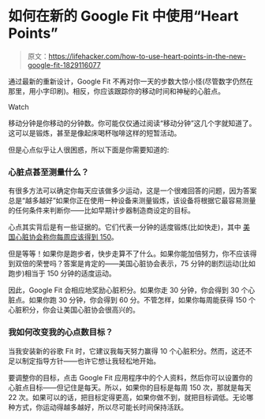 # 如何在新的 Google Fit 中使用“Heart Points”

> 原文：<https://lifehacker.com/how-to-use-heart-points-in-the-new-google-fit-1829116077>

通过最新的重新设计，Google Fit 不再对你一天的步数大惊小怪(尽管数字仍然在那里，用小字印刷)。相反，你应该跟踪你的移动时间和神秘的心脏点。

Watch

移动分钟是你移动的分钟数。你可能仅仅通过阅读“移动分钟”这几个字就知道了。这可以是锻炼，甚至是像起床喝杯咖啡这样的短暂活动。

但是心点似乎让人很困惑，所以下面是你需要知道的:

### 心脏点甚至测量什么？

有很多方法可以确定你每天应该做多少运动，这是一个很难回答的问题，因为答案总是“越多越好”如果你正在使用一种设备来测量锻炼，该设备将根据它最容易测量的任何条件来判断你——比如早期计步器制造商设定的目标。

心点其实背后是有一些证据的。它们代表一分钟的适度锻炼(比如快走)，其中 [美国心脏协会称你每周应该得到 150](https://vitals.lifehacker.com/how-much-exercise-do-i-really-need-1823708126#_ga=2.120471691.262633695.1537192409-1456718367.1520458611)。

但是等等！如果你是跑步者，快步走算不了什么。如果你能加倍努力，你不应该得到双倍的荣誉吗？答案是肯定的——美国心脏协会表示，75 分钟的剧烈运动(比如跑步)相当于 150 分钟的适度运动。

因此，Google Fit 会相应地奖励心脏积分。如果你走 30 分钟，你会得到 30 个心脏点。如果你跑 30 分钟，你会得到 60 分。不管怎样，如果你每周能获得 150 个心脏积分，你会让美国心脏协会很高兴的。

### 我如何改变我的心点数目标？

当我安装新的谷歌 Fit 时，它建议我每天努力赢得 10 个心脏积分。然而，这还不足以制定指导方针——也许它想让我轻松地开始。

要调整你的目标，点击 Google Fit 应用程序中的个人资料，然后你可以设置你的心脏点目标——但记住是每天。所以，如果你的目标是每周 150 次，那就是每天 22 次。如果可以的话，把目标定得更高，如果你做不到，就把目标调低。无论哪种方式，你运动得越多越好，所以尽可能长时间保持活跃。